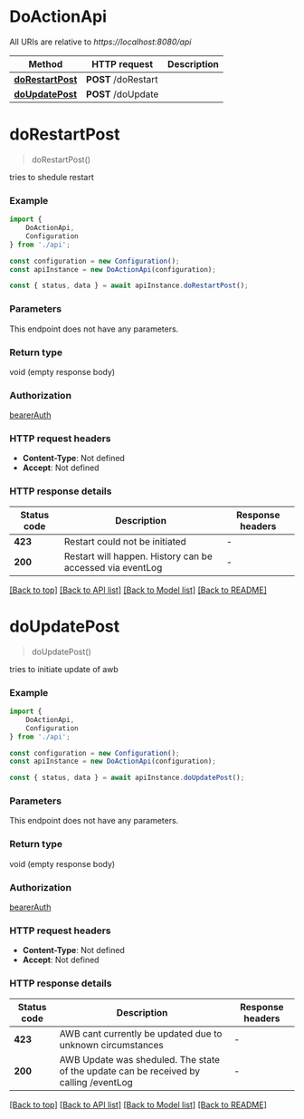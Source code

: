 # DoActionApi

All URIs are relative to *https://localhost:8080/api*

|Method | HTTP request | Description|
|------------- | ------------- | -------------|
|[**doRestartPost**](#dorestartpost) | **POST** /doRestart | |
|[**doUpdatePost**](#doupdatepost) | **POST** /doUpdate | |

# **doRestartPost**
> doRestartPost()

tries to shedule restart

### Example

```typescript
import {
    DoActionApi,
    Configuration
} from './api';

const configuration = new Configuration();
const apiInstance = new DoActionApi(configuration);

const { status, data } = await apiInstance.doRestartPost();
```

### Parameters
This endpoint does not have any parameters.


### Return type

void (empty response body)

### Authorization

[bearerAuth](../README.md#bearerAuth)

### HTTP request headers

 - **Content-Type**: Not defined
 - **Accept**: Not defined


### HTTP response details
| Status code | Description | Response headers |
|-------------|-------------|------------------|
|**423** | Restart could not be initiated |  -  |
|**200** | Restart will happen. History can be accessed via eventLog |  -  |

[[Back to top]](#) [[Back to API list]](../README.md#documentation-for-api-endpoints) [[Back to Model list]](../README.md#documentation-for-models) [[Back to README]](../README.md)

# **doUpdatePost**
> doUpdatePost()

tries to initiate update of awb

### Example

```typescript
import {
    DoActionApi,
    Configuration
} from './api';

const configuration = new Configuration();
const apiInstance = new DoActionApi(configuration);

const { status, data } = await apiInstance.doUpdatePost();
```

### Parameters
This endpoint does not have any parameters.


### Return type

void (empty response body)

### Authorization

[bearerAuth](../README.md#bearerAuth)

### HTTP request headers

 - **Content-Type**: Not defined
 - **Accept**: Not defined


### HTTP response details
| Status code | Description | Response headers |
|-------------|-------------|------------------|
|**423** | AWB cant currently be updated due to unknown circumstances |  -  |
|**200** | AWB Update was sheduled. The state of the update can be received by calling /eventLog |  -  |

[[Back to top]](#) [[Back to API list]](../README.md#documentation-for-api-endpoints) [[Back to Model list]](../README.md#documentation-for-models) [[Back to README]](../README.md)

